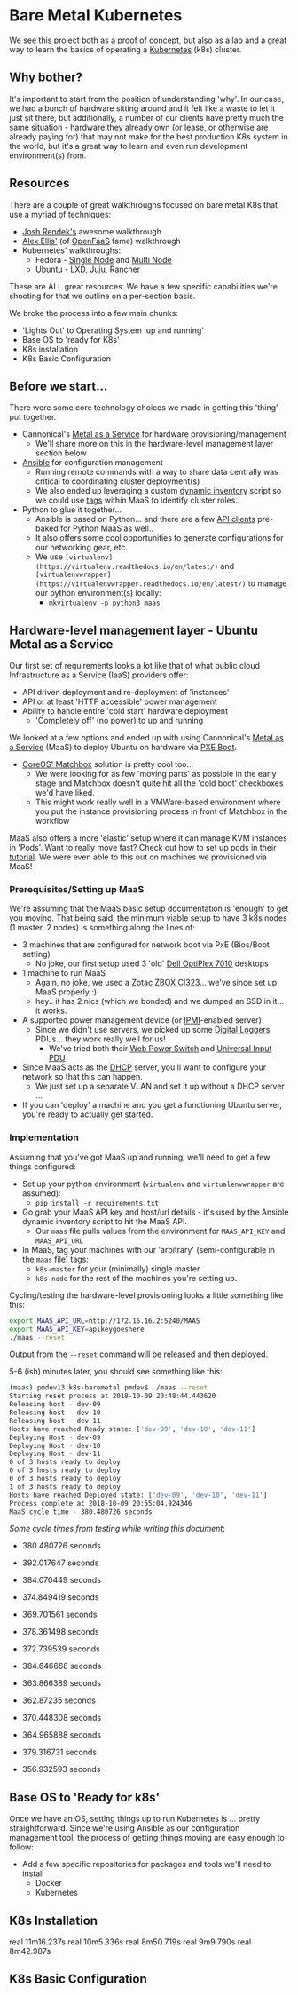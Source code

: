# Bare Metal Kubernetes

We see this project both as a proof of concept, but also as a lab and a great way to learn the basics of operating a [Kubernetes](https://kubernetes.io) (k8s) cluster.

## Why bother?

It's important to start from the position of understanding 'why'. In our case, we had a bunch of hardware sitting around and it felt like a waste to let it just sit there, but additionally, a number of our clients have pretty much the same situation - hardware they already own (or lease, or otherwise are already paying for) that may not make for the best production K8s system in the world, but it's a great way to learn and even run development environment(s) from.

## Resources

There are a couple of great walkthroughs focused on bare metal K8s that use a myriad of techniques:

* [Josh Rendek's](https://joshrendek.com/2018/04/kubernetes-on-bare-metal/) awesome walkthrough
* [Alex Ellis'](https://blog.alexellis.io/kubernetes-in-10-minutes/) (of [OpenFaaS](https://blog.alexellis.io/tag/learn-openfaas/) fame) walkthrough
* Kubernetes' walkthroughs:
    * Fedora - [Single Node](https://kubernetes.io/docs/getting-started-guides/fedora/fedora_manual_config/) and [Multi Node](https://kubernetes.io/docs/getting-started-guides/fedora/)
    * Ubuntu - [LXD](https://kubernetes.io/docs/getting-started-guides/ubuntu/local/), [Juju](https://kubernetes.io/docs/getting-started-guides/ubuntu/installation/), [Rancher](https://kubernetes.io/docs/getting-started-guides/ubuntu/rancher/)

These are ALL great resources. We have a few specific capabilities we're shooting for that we outline on a per-section basis.

We broke the process into a few main chunks:

* 'Lights Out' to Operating System 'up and running'
* Base OS to 'ready for K8s'
* K8s installation
* K8s Basic Configuration  

## Before we start...

There were some core technology choices we made in getting this 'thing' put together.

* Cannonical's [Metal as a Service](https://maas.io/) for hardware provisioning/management
    * We'll share more on this in the hardware-level management layer section below
* [Ansible](https://github.com/ansible/ansible) for configuration management
    * Running remote commands with a way to share data centrally was critical to coordinating cluster deployment(s)
    * We also ended up leveraging a custom [dynamic inventory](https://docs.ansible.com/ansible/latest/user_guide/intro_dynamic_inventory.html) script so we could use [tags](https://docs.maas.io/2.1/en/installconfig-nodes-tags) within MaaS to identify cluster roles.
* Python to glue it together...
    * Ansible is based on Python... and there are a few [API clients](https://github.com/maas/python-libmaas) pre-baked for Python MaaS as well..
    * It also offers some cool opportunities to generate configurations for our networking gear, etc.
    * We use `[virtualenv](https://virtualenv.readthedocs.io/en/latest/)` and `[virtualenvwrapper](https://virtualenvwrapper.readthedocs.io/en/latest/)` to manage our python environment(s) locally:
        * `mkvirtualenv -p python3 maas`

## Hardware-level management layer - Ubuntu Metal as a Service

Our first set of requirements looks a lot like that of what public cloud Infrastructure as a Service (IaaS) providers offer:

* API driven deployment and re-deployment of 'instances'
* API or at least 'HTTP accessible' power management
* Ability to handle entire 'cold start' hardware deployment
    * 'Completely off' (no power) to up and running

We looked at a few options and ended up with using Cannonical's [Metal as a Service](https://maas.io/) (MaaS) to deploy Ubuntu on hardware via [PXE Boot](https://en.wikipedia.org/wiki/Preboot_Execution_Environment).

* [CoreOS' Matchbox](https://github.com/coreos/matchbox) solution is pretty cool too...
    * We were looking for as few 'moving parts' as possible in the early stage and Matchbox doesn't quite hit all the 'cold boot' checkboxes we'd have liked.
    * This might work really well in a VMWare-based environment where you put the instance provisioning process in front of Matchbox in the workflow

MaaS also offers a more 'elastic' setup where it can manage KVM instances in 'Pods'. Want to really move fast? Check out how to set up pods in their [tutorial](https://tutorials.ubuntu.com/tutorial/create-kvm-pods-with-maas#0). We were even able to this out on machines we provisioned via MaaS!

### Prerequisites/Setting up MaaS

We're assuming that the MaaS basic setup documentation is 'enough' to get you moving. That being said, the minimum viable setup to have 3 k8s nodes (1 master, 2 nodes) is something along the lines of:

* 3 machines that are configured for network boot via PxE (Bios/Boot setting)
    * No joke, our first setup used 3 'old' [Dell OptiPlex 7010](https://www.dell.com/support/article/id/en/idbsd1/sln285337/dell-optiplex-7010-system-guide?lang=en) desktops  
* 1 machine to run MaaS
    * Again, no joke, we used a [Zotac ZBOX CI323](https://www.zotac.com/us/product/mini_pcs/zbox-ci323-nano)... we've since set up MaaS properly :)
    * hey.. it has 2 nics (which we bonded) and we dumped an SSD in it... it works.  
* A supported power management device (or [IPMI](https://en.wikipedia.org/wiki/Intelligent_Platform_Management_Interface)-enabled server)
    * Since we didn't use servers, we picked up some [Digital Loggers](http://digital-loggers.com/) PDUs... they work really well for us!
        * We've tried both their [Web Power Switch](https://dlidirect.com/products/web-power-switch-7) and [Universal Input PDU](https://dlidirect.com/products/universal-input-voltage-pdu)
* Since MaaS acts as the [DHCP](https://en.wikipedia.org/wiki/Dynamic_Host_Configuration_Protocol) server, you'll want to configure your network so that this can happen.
    * We just set up a separate VLAN and set it up without a DHCP server ...
* If you can 'deploy' a machine and you get a functioning Ubuntu server, you're ready to actually get started.

### Implementation

Assuming that you've got MaaS up and running, we'll need to get a few things configured:

* Set up your python environment (`virtualenv` and `virtualenvwrapper` are assumed):
    * `pip install -r requirements.txt`
* Go grab your MaaS API key and host/url details - it's used by the Ansible dynamic inventory script to hit the MaaS API.
    * Our `maas` file pulls values from the environment for `MAAS_API_KEY` and `MAAS_API_URL`
* In MaaS, tag your machines with our 'arbitrary' (semi-configurable in the `maas` file) tags:
    * `k8s-master` for your (minimally) single master
    * `k8s-node` for the rest of the machines you're setting up.

Cycling/testing the hardware-level provisioning looks a little something like this:

```bash
export MAAS_API_URL=http://172.16.16.2:5240/MAAS
export MAAS_API_KEY=apikeygoeshere
./maas --reset
```

Output from the `--reset` command will be [released](https://docs.maas.io/2.5/en/intro-concepts#release) and then [deployed](https://docs.maas.io/2.5/en/intro-concepts#deploy).

5-6 (ish) minutes later, you should see something like this:

```bash
(maas) pmdev13:k8s-baremetal pmdev$ ./maas --reset
Starting reset process at 2018-10-09 20:48:44.443620
Releasing host - dev-09
Releasing host - dev-10
Releasing host - dev-11
Hosts have reached Ready state: ['dev-09', 'dev-10', 'dev-11']
Deploying Host - dev-09
Deploying Host - dev-10
Deploying Host - dev-11
0 of 3 hosts ready to deploy
0 of 3 hosts ready to deploy
0 of 3 hosts ready to deploy
1 of 3 hosts ready to deploy
Hosts have reached Deployed state: ['dev-09', 'dev-10', 'dev-11']
Process complete at 2018-10-09 20:55:04.924346
MaaS cycle time - 380.480726 seconds
```

*Some cycle times from testing while writing this document*:

* 380.480726 seconds
* 392.017647 seconds
* 384.070449 seconds
* 374.849419 seconds
* 369.701561 seconds
* 378.361498 seconds
* 372.739539 seconds
* 384.646668 seconds
* 363.866389 seconds

* 362.87235 seconds
* 370.448308 seconds
* 364.965888 seconds
* 379.316731 seconds
* 356.932593 seconds


## Base OS to 'Ready for k8s'

Once we have an OS, setting things up to run Kubernetes is ... pretty straightforward. Since we're using Ansible as our configuration management tool, the process of getting things moving are easy enough to follow:

* Add a few specific repositories for packages and tools we'll need to install
    * Docker
    * Kubernetes


## K8s Installation


real    11m16.237s
real    10m5.336s
real    8m50.719s
real    9m9.790s
real    8m42.987s


## K8s Basic Configuration
